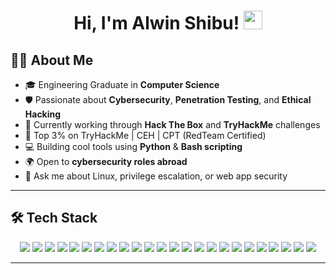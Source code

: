 <h1 align="center">Hi, I'm Alwin Shibu! <img src="https://media.giphy.com/media/hvRJCLFzcasrR4ia7z/giphy.gif" width="30"/></h1>

<!--<p align="center">
  <a href="https://github.com/your-github-username">
    <img src="https://img.shields.io/badge/GitHub-Alwin-181717?style=for-the-badge&logo=github" alt="Alwin's GitHub"/>
  </a>
  <a href="https://linkedin.com/in/your-linkedin-id">
    <img src="https://img.shields.io/badge/LinkedIn-Alwin-blue?style=for-the-badge&logo=linkedin" alt="Alwin's LinkedIn"/>
  </a>
  <a href="mailto:your.email@example.com">
    <img src="https://img.shields.io/badge/Email-alwin%40example.com-D14836?style=for-the-badge&logo=gmail&logoColor=white" alt="Alwin's Email"/>
  </a>
</p>-->

## 👨‍💻 About Me
- 🎓 Engineering Graduate in **Computer Science**
- 🛡️ Passionate about **Cybersecurity**, **Penetration Testing**, and **Ethical Hacking**
- 🔭 Currently working through **Hack The Box** and **TryHackMe** challenges
- 🧠 Top 3% on TryHackMe | CEH | CPT (RedTeam Certified)
- 💻 Building cool tools using **Python** & **Bash scripting**
- 🌍 Open to **cybersecurity roles abroad**
- 💬 Ask me about Linux, privilege escalation, or web app security

---

## 🛠️ Tech Stack
<p align="center">
  <!-- Programming Languages -->
  <img src="https://img.shields.io/badge/Python-3776AB?style=for-the-badge&logo=python&logoColor=white"/>
  <img src="https://img.shields.io/badge/Java-ED8B00?style=for-the-badge&logo=java&logoColor=white"/>
  <img src="https://img.shields.io/badge/C-00599C?style=for-the-badge&logo=c&logoColor=white"/>
  <img src="https://img.shields.io/badge/C++-00599C?style=for-the-badge&logo=cplusplus&logoColor=white"/>
  <img src="https://img.shields.io/badge/JavaScript-F7DF1E?style=for-the-badge&logo=javascript&logoColor=black"/>
  <img src="https://img.shields.io/badge/Bash-4EAA25?style=for-the-badge&logo=gnu-bash&logoColor=white"/>
  <img src="https://img.shields.io/badge/Linux-FCC624?style=for-the-badge&logo=linux&logoColor=black"/>
  <img src="https://img.shields.io/badge/HTML-E34F26?style=for-the-badge&logo=html5&logoColor=white"/>

  <!-- Cybersecurity Tools -->
  <img src="https://img.shields.io/badge/Nmap-2180B6?style=for-the-badge&logo=nmap&logoColor=white"/>
  <img src="https://img.shields.io/badge/Burp%20Suite-FF6F00?style=for-the-badge&logo=burpsuite&logoColor=white"/>
  <img src="https://img.shields.io/badge/Wireshark-1679A7?style=for-the-badge&logo=wireshark&logoColor=white"/>
  <img src="https://img.shields.io/badge/Metasploit-1D3557?style=for-the-badge&logo=metasploit&logoColor=white"/>
  <img src="https://img.shields.io/badge/John%20the%20Ripper-000000?style=for-the-badge&logo=protonvpn&logoColor=white"/>
  <img src="https://img.shields.io/badge/Hydra-FF0000?style=for-the-badge&logo=security&logoColor=white"/>
  <img src="https://img.shields.io/badge/Nikto-FF5733?style=for-the-badge&logo=apache&logoColor=white"/>
  <img src="https://img.shields.io/badge/Gobuster-5E60CE?style=for-the-badge&logo=search&logoColor=white"/>
  <img src="https://img.shields.io/badge/SQLmap-F2A900?style=for-the-badge&logo=mysql&logoColor=white"/>
  <img src="https://img.shields.io/badge/Aircrack--ng-00C853?style=for-the-badge&logo=wifi&logoColor=white"/>
  <img src="https://img.shields.io/badge/Netcat-000000?style=for-the-badge&logo=socketdotio&logoColor=white"/>
  <img src="https://img.shields.io/badge/Enum4linux-2C6BAC?style=for-the-badge&logo=linux&logoColor=white"/>
  <img src="https://img.shields.io/badge/Autorecon-6A0572?style=for-the-badge&logo=automatic&logoColor=white"/>
  <img src="https://img.shields.io/badge/Dirb-673AB7?style=for-the-badge&logo=web&logoColor=white"/>
  <img src="https://img.shields.io/badge/Maltego-000000?style=for-the-badge&logo=graphql&logoColor=white"/>
  <img src="https://img.shields.io/badge/OSINT-111111?style=for-the-badge&logo=hackthebox&logoColor=green"/>
</p>

---

<!--## 📊 GitHub Stats
<p align="center">
  <img src="https://github-readme-stats.vercel.app/api?username=your-github-username&show_icons=true&theme=radical" alt="Alwin's GitHub Stats"/>
</p>

<p align="center">
  <img src="https://github-readme-streak-stats.herokuapp.com/?user=your-github-username&theme=radical" alt="GitHub Streak"/>
</p> -->
